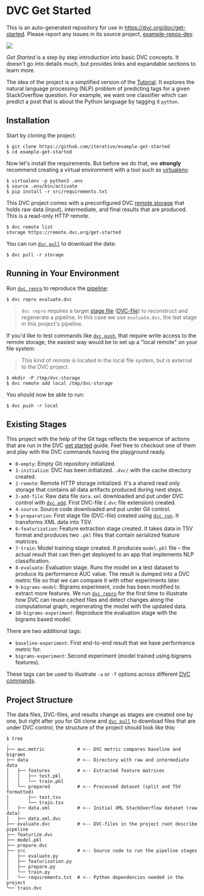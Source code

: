 # DVC Get Started

This is an auto-generated repository for use in https://dvc.org/doc/get-started.
Please report any issues in its source project,
[example-repos-dev](https://github.com/iterative/example-repos-dev).

![](https://dvc.org/static/img/example-flow-2x.png)

_Get Started_ is a step by step introduction into basic DVC concepts. It doesn't
go into details much, but provides links and expandable sections to learn more.

The idea of the project is a simplified version of the
[Tutorial](https://dvc.org/doc/tutorial). It explores the natural language
processing (NLP) problem of predicting tags for a given StackOverflow question.
For example, we want one classifier which can predict a post that is about the
Python language by tagging it `python`.

## Installation

Start by cloning the project:

```console
$ git clone https://github.com/iterative/example-get-started
$ cd example-get-started
```

Now let's install the requirements. But before we do that, we **strongly**
recommend creating a virtual environment with a tool such as
[virtualenv](https://virtualenv.pypa.io/en/stable/):

```console
$ virtualenv -p python3 .env
$ source .env/bin/activate
$ pip install -r src/requirements.txt
```

This DVC project comes with a preconfigured DVC
[remote storage](https://dvc.org/doc/commands-reference/remote) that holds raw
data (input), intermediate, and final results that are produced. This is a
read-only HTTP remote.

```console
$ dvc remote list
storage https://remote.dvc.org/get-started
```

You can run [`dvc pull`](https://man.dvc.org/pull) to download the data:

```console
$ dvc pull -r storage
```

## Running in Your Environment

Run [`dvc repro`](https://man.dvc.org/repro) to reproduce the
[pipeline](https://dvc.org/doc/commands-reference/pipeline):

```console
$ dvc repro evaluate.dvc
```

> `dvc repro` requires a target [stage file](https://man.dvc.org/run)
> ([DVC-file](https://dvc.org/doc/user-guide/dvc-file-format)) to reconstruct
> and regenerate a pipeline. In this case we use `evaluate.dvc`, the last stage
> in this project's pipeline.

If you'd like to test commands like [`dvc push`](https://man.dvc.org/push),
that require write access to the remote storage, the easiest way would be to set
up a "local remote" on your file system:

> This kind of remote is located in the local file system, but is external to
> the DVC project.

```console
$ mkdir -P /tmp/dvc-storage
$ dvc remote add local /tmp/dvc-storage
```

You should now be able to run:

```console
$ dvc push -r local
```

## Existing Stages

This project with the help of the Git tags reflects the sequence of actions that
are run in the DVC [get started](https://dvc.org/doc/get-started) guide. Feel
free to checkout one of them and play with the DVC commands having the
playground ready.

- `0-empty`: Empty Git repository initialized.
- `1-initialize`: DVC has been initialized. `.dvc/` with the cache directory
  created.
- `2-remote`: Remote HTTP storage initialized. It's a shared read only storage
  that contains all data artifacts produced during next steps.
- `3-add-file`: Raw data file `data.xml` downloaded and put under DVC control
  with [`dvc add`](https://man.dvc.org/add). First DVC-file (`.dvc` file
  extension) created.
- `4-source`: Source code downloaded and put under Git control.
- `5-preparation`: First stage file (DVC-file) created using
  [`dvc run`](https://man.dvc.org/run). It transforms XML data into TSV.
- `6-featurization`: Feature extraction stage created. It takes data in TSV
  format and produces two `.pkl` files that contain serialized feature matrices.
- `7-train`: Model training stage created. It produces `model.pkl` file – the
  actual result that can then get deployed to an app that implements NLP
  classification.
- `8-evaluate`: Evaluation stage. Runs the model on a test dataset to produce
  its performance AUC value. The result is dumped into a DVC metric file so that
  we can compare it with other experiments later.
- `9-bigrams-model`: Bigrams experiment, code has been modified to extract more
  features. We run [`dvc repro`](https://man.dvc.org/repro) for the first time
  to illustrate how DVC can reuse cached files and detect changes along the
  computational graph, regenerating the model with the updated data.
- `10-bigrams-experiment`: Reproduce the evaluation stage with the bigrams based
  model.

There are two additional tags:

- `baseline-experiment`: First end-to-end result that we have performance metric
  for.
- `bigrams-experiment`: Second experiment (model trained using bigrams
  features).

These tags can be used to illustrate `-a` or `-T` options across different
[DVC commands](https://man.dvc.org/).

## Project Structure

The data files, DVC-files, and results change as stages are created one by one,
but right after you for Git clone and [`dvc pull`](https://man.dvc.org/pull) to
download files that are under DVC control, the structure of the project should
look like this:

```console
$ tree
.
├── auc.metric            # <-- DVC metric compares baseline and bigrams
├── data                  # <-- Directory with raw and intermediate data
│   ├── features          # <-- Extracted feature matrices
│   │   ├── test.pkl
│   │   └── train.pkl
│   └── prepared          # <-- Processed dataset (split and TSV formatted)
│       ├── test.tsv
│       └── train.tsv
│   ├── data.xml          # <-- Initial XML StackOverflow dataset (raw data)
│   ├── data.xml.dvc
├── evaluate.dvc          # <-- DVC-files in the project root describe pipeline
├── featurize.dvc
├── model.pkl
├── prepare.dvc
├── src                   # <-- Source code to run the pipeline stages
│   ├── evaluate.py
│   ├── featurization.py
│   ├── prepare.py
│   └── train.py
│   └── requirements.txt  # <-- Python dependencies needed in the project
└── train.dvc
```
